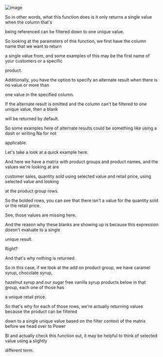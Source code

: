 
![image](https://github.com/liubovkyry/DAX/assets/118057504/27253bbf-3ada-4fa0-bd2c-1f37b351709a)


So in other words, what this function does is it only returns a single value when the column that's

being referenced can be filtered down to one unique value.

So looking at the parameters of this function, we first have the column name that we want to return

a single value from, and some examples of this may be the first name of your customers or a specific

product.

Additionally, you have the option to specify an alternate result when there is no value or more than

one value in the specified column.

If the alternate result is omitted and the column can't be filtered to one unique value, then a blank

will be returned by default.

So some examples here of alternate results could be something like using a dash or writing Na for not

applicable.

Let's take a look at a quick example here.

And here we have a matrix with product groups and product names, and the values we're looking at are

customer sales, quantity sold using selected value and retail price, using selected value and looking

at the product group rows.

So the bolded rows, you can see that there isn't a value for the quantity sold or the retail price.

See, those values are missing here.

And the reason why these blanks are showing up is because this expression doesn't evaluate to a single

unique result.

Right?

And that's why nothing is returned.

So in this case, if we look at the add on product group, we have caramel syrup, chocolate syrup,

hazelnut syrup and our sugar free vanilla syrup products below in that group, each one of those has

a unique retail price.

So that's why for each of those rows, we're actually returning values because the product can be filtered

down to a single unique value based on the filter context of the matrix before we head over to Power

BI and actually check this function out, it may be helpful to think of selected value using a slightly

different term.
